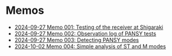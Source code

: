 # Memos 

- [2024-09-27 Memo 001: Testing of the receiver at Shigaraki](001_shigaraki_testing.pdf)
- [2024-09-27 Memo 002: Observation log of PANSY tests](notes20240927.txt)
- [2024-09-27 Memo 003: Detecting PANSY modes](003_tx_detection0.pdf)
- [2024-10-02 Memo 004: Simple analysis of ST and M modes](004-range-doppler-test0.pdf)
